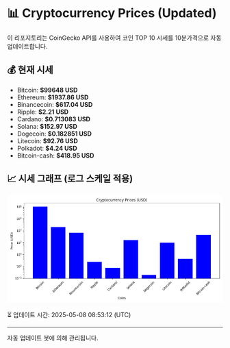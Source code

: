 
# 📊 Cryptocurrency Prices (Updated)

이 리포지토리는 CoinGecko API를 사용하여 코인 TOP 10 시세를 10분가격으로 자동 업데이트합니다.

## 💰 현재 시세
- Bitcoin: **$99648 USD**
- Ethereum: **$1937.86 USD**
- Binancecoin: **$617.04 USD**
- Ripple: **$2.21 USD**
- Cardano: **$0.713083 USD**
- Solana: **$152.97 USD**
- Dogecoin: **$0.182851 USD**
- Litecoin: **$92.76 USD**
- Polkadot: **$4.24 USD**
- Bitcoin-cash: **$418.95 USD**

## 📈 시세 그래프 (로그 스케일 적용)
![Crypto Prices](crypto_prices.png)

⏳ 업데이트 시간: 2025-05-08 08:53:12 (UTC)

---
자동 업데이트 봇에 의해 관리됩니다.
